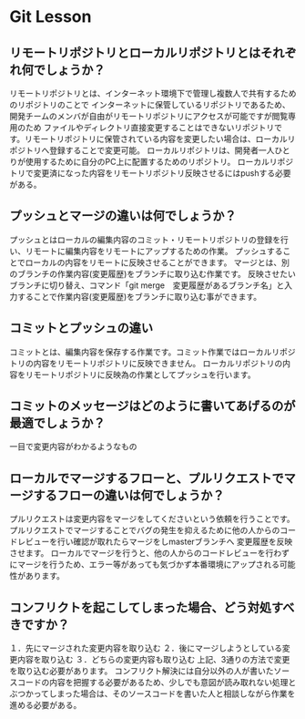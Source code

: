 # Git Lesson

## リモートリポジトリとローカルリポジトリとはそれぞれ何でしょうか？
リモートリポジトリとは、インターネット環境下で管理し複数人で共有するためのリポジトリのことで
インターネットに保管しているリポジトリであるため、開発チームのメンバが自由がリモートリポジトリにアクセスが可能ですが閲覧専用のため
ファイルやディレクトリ直接変更することはできないリポジトリです。リモートリポジトリに保管されている内容を変更したい場合は、ローカルリポジトリへ登録することで変更可能。
ローカルリポジトリは、開発者一人ひとりが使用するために自分のPC上に配置するためのリポジトリ。
ローカルリポジトリで変更済になった内容をリモートリポジトリ反映させるにはpushする必要がある。

## プッシュとマージの違いは何でしょうか？
プッシュとはローカルの編集内容のコミット・リモートリポジトリの登録を行い、リモートに編集内容をリモートにアップするための作業。
プッシュすることでローカルの内容をリモートに反映させることができます。
マージとは、別のブランチの作業内容(変更履歴)をブランチに取り込む作業です。
反映させたいブランチに切り替え、コマンド「git merge　変更履歴があるブランチ名」と入力することで作業内容(変更履歴)をブランチに取り込む事ができます。

## コミットとプッシュの違い
コミットとは、編集内容を保存する作業です。コミット作業ではローカルリポジトリの内容をリモートリポジトリに反映できません。
ローカルリポジトリの内容をリモートリポジトリに反映為の作業としてプッシュを行います。

## コミットのメッセージはどのように書いてあげるのが最適でしょうか？
一目で変更内容がわかるようなもの

## ローカルでマージするフローと、プルリクエストでマージするフローの違いは何でしょうか？
プルリクエストは変更内容をマージをしてくださいという依頼を行うことです。
プルリクエストでマージすることでバグの発生を抑えるために他の人からのコードレビューを行い確認が取れたらマージをしmasterブランチへ
変更履歴を反映させます。
ローカルでマージを行うと、他の人からのコードレビューを行わずにマージを行うため、エラー等があっても気づかず本番環境にアップされる可能性があります。

## コンフリクトを起こしてしまった場合、どう対処すべきですか？
１．先にマージされた変更内容を取り込む
２．後にマージしようとしている変更内容を取り込む
３．どちらの変更内容も取り込む
上記、3通りの方法で変更を取り込む必要があります。
コンフリクト解決には自分以外の人が書いたソースコードの内容を把握する必要があるため、少しでも意図が読み取れない処理とぶつかってしまった場合は、そのソースコードを書いた人と相談しながら作業を進める必要がある。